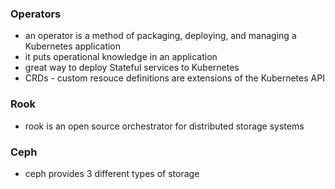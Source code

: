 ### Operators

- an operator is a method of packaging, deploying, and managing a Kubernetes application
- it puts operational knowledge in an application
- great way to deploy Stateful services to Kubernetes
- CRDs - custom resouce definitions are extensions of the Kubernetes API

### Rook

- rook is an open source orchestrator for distributed storage systems

### Ceph

- ceph provides 3 different types of storage